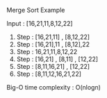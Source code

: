 Merge Sort Example

Input : [16,21,11,8,12,22]

1. Step : [16,21,11] , [8,12,22]
2. Step : [16,21],11 , [8,12],22
3. Step : 16,21,11,8,12,22
4. Step : [16,21] , [8,11] , [12,22]
5. Step : [8,11,16,21] , [12,22]
7. Step : [8,11,12,16,21,22]

Big-O time complexity : O(nlogn)
